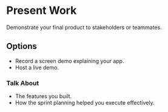 # Present Work

Demonstrate your final product to stakeholders or teammates.

## Options

- Record a screen demo explaining your app.
- Host a live demo.

### Talk About

- The features you built.
- How the sprint planning helped you execute effectively.
